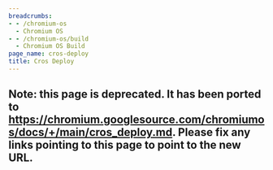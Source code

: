 ```yaml
---
breadcrumbs:
- - /chromium-os
  - Chromium OS
- - /chromium-os/build
  - Chromium OS Build
page_name: cros-deploy
title: Cros Deploy
---
```


## Note: this page is deprecated. It has been ported to <https://chromium.googlesource.com/chromiumos/docs/+/main/cros_deploy.md>. Please fix any links pointing to this page to point to the new URL.